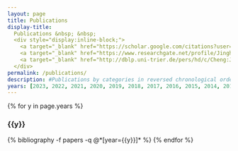 ```yaml
---
layout: page
title: Publications
display-title:
  Publications &nbsp; &nbsp;
  <div style="display:inline-block;">
    <a target="_blank" href="https://scholar.google.com/citations?user=ebhZJVEAAAAJ"><img alt="Google Scholar Profile" src="/assets/img/googlescholar.png" height="23px"/></a> &nbsp;
    <a target="_blank" href="https://www.researchgate.net/profile/Jinghui_Cheng"><img alt="ReseachGate Profile" src="/assets/img/researchgate.png" height="23px"/></a> &nbsp;
    <a target="_blank" href="http://dblp.uni-trier.de/pers/hd/c/Cheng:Jinghui"><img alt="dblp Profile" src="/assets/img/dblp.png" height="23px"/></a>
  </div>
permalink: /publications/
description: #Publications by categories in reversed chronological order. Generated by jekyll-scholar.
years: [2023, 2022, 2021, 2020, 2019, 2018, 2017, 2016, 2015, 2014, 2013, 2012, 2010]
---
```


{% for y in page.years %}
  <h3 class="year">{{y}}</h3>
  {% bibliography -f papers -q @*[year={{y}}]* %}
{% endfor %}
